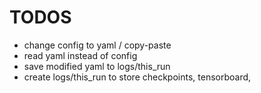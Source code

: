 # TODOS
- change config to yaml / copy-paste
- read yaml instead of config
- save modified yaml to logs/this_run
- create logs/this_run to store checkpoints, tensorboard,  
